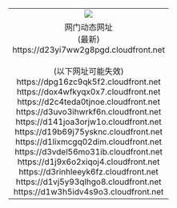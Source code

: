 ﻿<table>
  <tr></tr>
  <tr><td colspan=2 align=center><img src="https://d23yi7ww2g8pgd.cloudfront.net/Up/oGate.jpg" /></td></tr>
  <tr><td colspan=2 align=center>网门动态网址<br/>(最新)
<br>https://d23yi7ww2g8pgd.cloudfront.net
<br/><br/>(以下网址可能失效)
<br>https://dpg16zc9qk5f2.cloudfront.net
<br>https://dox4wfkyqx0x7.cloudfront.net
<br>https://d2c4teda0tjnoe.cloudfront.net
<br>https://d3uvo3ihwrkf6n.cloudfront.net
<br>https://d141joa3orjw1o.cloudfront.net
<br>https://d19b69j75ysknc.cloudfront.net
<br>https://d1lixmcgq02dim.cloudfront.net
<br>https://d3vdel56mo31ib.cloudfront.net
<br>https://d1j9x6o2xiqoj4.cloudfront.net
<br>https://d3rinhleeyk6fz.cloudfront.net
<br>https://d1vj5y93qlhgo8.cloudfront.net
<br>https://d1w3h5idv4s9o3.cloudfront.net
    </td>
  </tr>
</table>
